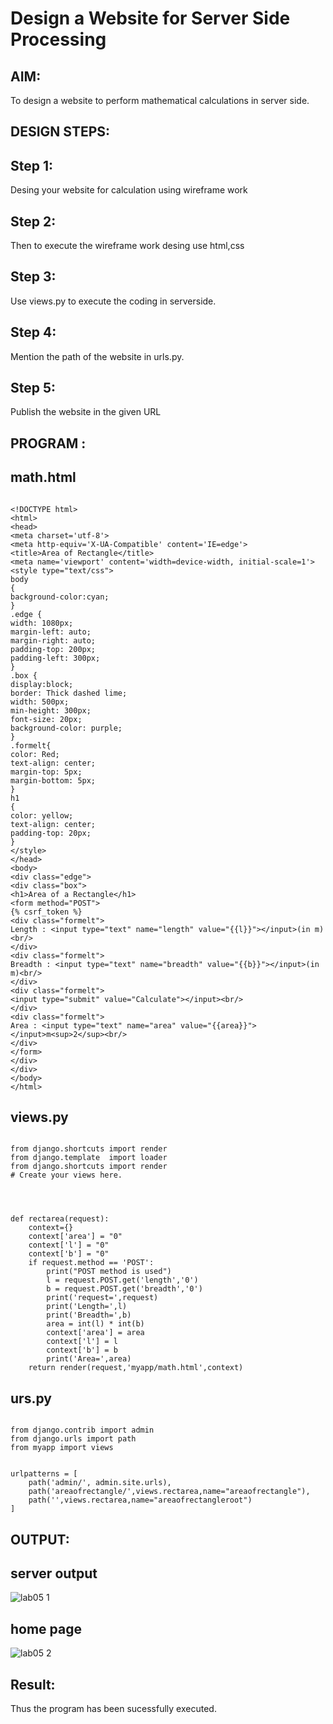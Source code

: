 # Design a Website for Server Side Processing

## AIM:
To design a website to perform mathematical calculations in server side.

## DESIGN STEPS:
## Step 1:

Desing your website for calculation using wireframe work
## Step 2:

Then to execute the wireframe work desing use html,css
## Step 3:

Use views.py to execute the coding in serverside.
## Step 4:

Mention the path of the website in urls.py.
## Step 5:

Publish the website in the given URL


## PROGRAM :
## math.html
```

<!DOCTYPE html>
<html>
<head>
<meta charset='utf-8'>
<meta http-equiv='X-UA-Compatible' content='IE=edge'>
<title>Area of Rectangle</title>
<meta name='viewport' content='width=device-width, initial-scale=1'>
<style type="text/css">
body 
{
background-color:cyan;
}
.edge {
width: 1080px;
margin-left: auto;
margin-right: auto;
padding-top: 200px;
padding-left: 300px;
}
.box {
display:block;
border: Thick dashed lime;
width: 500px;
min-height: 300px;
font-size: 20px;
background-color: purple;
}
.formelt{
color: Red;
text-align: center;
margin-top: 5px;
margin-bottom: 5px;
}
h1
{
color: yellow;
text-align: center;
padding-top: 20px;
}
</style>
</head>
<body>
<div class="edge">
<div class="box">
<h1>Area of a Rectangle</h1>
<form method="POST">
{% csrf_token %}
<div class="formelt">
Length : <input type="text" name="length" value="{{l}}"></input>(in m)<br/>
</div>
<div class="formelt">
Breadth : <input type="text" name="breadth" value="{{b}}"></input>(in m)<br/>
</div>
<div class="formelt">
<input type="submit" value="Calculate"></input><br/>
</div>
<div class="formelt">
Area : <input type="text" name="area" value="{{area}}"></input>m<sup>2</sup><br/>
</div>
</form>
</div>
</div>
</body>
</html>
```
## views.py
```

from django.shortcuts import render
from django.template  import loader
from django.shortcuts import render
# Create your views here.




def rectarea(request):
    context={}
    context['area'] = "0"
    context['l'] = "0"
    context['b'] = "0"
    if request.method == 'POST':
        print("POST method is used")
        l = request.POST.get('length','0')
        b = request.POST.get('breadth','0')
        print('request=',request)
        print('Length=',l)
        print('Breadth=',b)
        area = int(l) * int(b)
        context['area'] = area
        context['l'] = l
        context['b'] = b
        print('Area=',area)
    return render(request,'myapp/math.html',context)
```
## urs.py
```

from django.contrib import admin
from django.urls import path
from myapp import views


urlpatterns = [
    path('admin/', admin.site.urls),
    path('areaofrectangle/',views.rectarea,name="areaofrectangle"),
    path('',views.rectarea,name="areaofrectangleroot")
]
```

## OUTPUT:
## server output
![lab05 1](https://github.com/Praveen0500/serversideprocessing/assets/120218611/c61da43b-4689-478d-883c-a1a306adff86)
## home page
![lab05 2](https://github.com/Praveen0500/serversideprocessing/assets/120218611/ccd4cda7-543a-4f78-9550-49a17138c8e5)


## Result:
Thus the program has been sucessfully executed.

